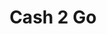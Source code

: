 ---
title: Cash 2 Go
slug: cash-2-go
updated-on: '2024-05-30T13:44:31.749Z'
created-on: '2024-05-30T13:41:46.671Z'
published-on: '2024-05-30T13:54:32.469Z'
f_city-state-2:
- cms/city/andalusia-al.md
- cms/city/dadeville-al.md
- cms/city/dothan-al.md
- cms/city/enterprise-al.md
- cms/city/gadsden-al.md
- cms/city/greenville-al.md
- cms/city/ozark-al.md
- cms/city/prattville-al.md
- cms/city/troy-al.md
- cms/city/york-al.md
- cms/city/trenton-ga.md
- cms/city/tupelo-ms.md
- cms/city/hattiesburg-ms.md
- cms/city/lucedale-ms.md
- cms/city/malden-mo.md
- cms/city/smyrna-tn.md
- cms/city/murfreesboro-tn.md
- cms/city/warren-oh.md
- cms/city/shelbyville-tn.md
f_locations:
- cms/payday-loan/cash-2-go-6275.md
- cms/payday-loan/cash-2-go-6276.md
- cms/payday-loan/cash-2-go-6277.md
- cms/payday-loan/cash-2-go-6278.md
- cms/payday-loan/cash-2-go-6279.md
- cms/payday-loan/cash-2-go-6280.md
- cms/payday-loan/cash-2-go-6281.md
- cms/payday-loan/cash-2-go-6282.md
- cms/payday-loan/cash-2-go-6283.md
- cms/payday-loan/cash-2-go-6284.md
- cms/payday-loan/cash-2-go-6285.md
- cms/payday-loan/cash-2-go-6286.md
- cms/payday-loan/cash-2-go-6287.md
- cms/payday-loan/cash-2-go-6288.md
- cms/payday-loan/cash-2-go-6289.md
- cms/payday-loan/cash-2-go-6290.md
- cms/payday-loan/cash-2-go-6291.md
- cms/payday-loan/cash-2-go-6292.md
- cms/payday-loan/cash-2-go-6293.md
- cms/payday-loan/cash-2-go-6294.md
- cms/payday-loan/cash-2-go-6295.md
- cms/payday-loan/cash-2-go-6296.md
- cms/payday-loan/cash-2-go-6297.md
- cms/payday-loan/cash-2-go-6298.md
f_states:
- cms/state/alabama.md
- cms/state/georgia.md
- cms/state/mississippi.md
- cms/state/missouri.md
- cms/state/tennessee.md
- cms/state/ohio.md
layout: '[company].html'
tags: company
---